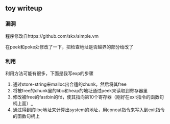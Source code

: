 ## toy writeup

### 漏洞

程序修改自https://github.com/skx/simple.vm

在peek和poke处修改了一下，把检查地址是否越界的部分给改了

### 利用

利用方法可能有很多，下面是我写exp的步骤

1. 通过store-string来malloc出合适的chunk，然后将其free
2. 将被free的chunk里的libc和heap的地址通过peek来读取到寄存器里
3. 修改被free的fastbin的fd，使其指向第10个寄存器（刚好在exit指令的函数句柄上面）_
4. 通过得到的libc地址来计算出system的地址，用concat指令来写入到exit指令的函数句柄上

